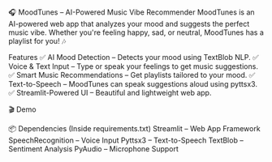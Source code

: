 🎧 MoodTunes – AI-Powered Music Vibe Recommender
MoodTunes is an AI-powered web app that analyzes your mood and suggests the perfect music vibe. Whether you're feeling happy, sad, or neutral, MoodTunes has a playlist for you! 🎶

Features
✅ AI Mood Detection – Detects your mood using TextBlob NLP.
✅ Voice & Text Input – Type or speak your feelings to get music suggestions.
✅ Smart Music Recommendations – Get playlists tailored to your mood.
✅ Text-to-Speech – MoodTunes can speak suggestions aloud using pyttsx3.
✅ Streamlit-Powered UI – Beautiful and lightweight web app.

🎬 Demo

📦 Dependencies (Inside requirements.txt)
Streamlit – Web App Framework
SpeechRecognition – Voice Input
Pyttsx3 – Text-to-Speech
TextBlob – Sentiment Analysis
PyAudio – Microphone Support
